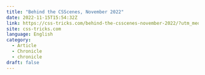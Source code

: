 ```yaml
---
title: "Behind the CSScenes, November 2022"
date: 2022-11-15T15:54:32Z
link: https://css-tricks.com/behind-the-csscenes-november-2022/?utm_medium=RSS&utm_source=news.12bit.vn
site: css-tricks.com
language: English
category:
  - Article
  - Chronicle
  - chronicle
draft: false
---
```

